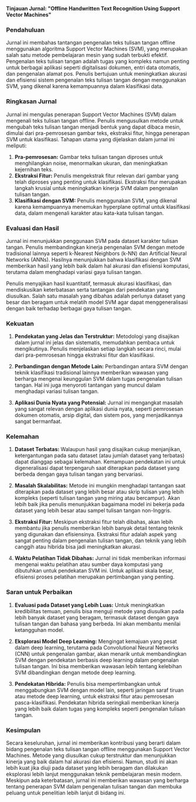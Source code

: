 **Tinjauan Jurnal: "Offline Handwritten Text Recognition Using Support Vector Machines"**

### **Pendahuluan**
Jurnal ini membahas tantangan pengenalan teks tulisan tangan offline menggunakan algoritma Support Vector Machines (SVM), yang merupakan salah satu metode pembelajaran mesin yang sudah terbukti efektif. Pengenalan teks tulisan tangan adalah tugas yang kompleks namun penting untuk berbagai aplikasi seperti digitalisasi dokumen, entri data otomatis, dan pengenalan alamat pos. Penulis bertujuan untuk meningkatkan akurasi dan efisiensi sistem pengenalan teks tulisan tangan dengan menggunakan SVM, yang dikenal karena kemampuannya dalam klasifikasi data.

### **Ringkasan Jurnal**
Jurnal ini mengulas penerapan Support Vector Machines (SVM) dalam mengenali teks tulisan tangan offline. Penulis mengusulkan metode untuk mengubah teks tulisan tangan menjadi bentuk yang dapat dibaca mesin, dimulai dari pra-pemrosesan gambar teks, ekstraksi fitur, hingga penerapan SVM untuk klasifikasi. Tahapan utama yang dijelaskan dalam jurnal ini meliputi:

1. **Pra-pemrosesan:** Gambar teks tulisan tangan diproses untuk menghilangkan noise, menormalkan ukuran, dan meningkatkan kejernihan teks.
2. **Ekstraksi Fitur:** Penulis mengekstrak fitur relevan dari gambar yang telah diproses yang penting untuk klasifikasi. Ekstraksi fitur merupakan langkah krusial untuk meningkatkan kinerja SVM dalam pengenalan tulisan tangan.
3. **Klasifikasi dengan SVM:** Penulis menggunakan SVM, yang dikenal karena kemampuannya menemukan hyperplane optimal untuk klasifikasi data, dalam mengenali karakter atau kata-kata tulisan tangan.

### **Evaluasi dan Hasil**
Jurnal ini menunjukkan penggunaan SVM pada dataset karakter tulisan tangan. Penulis membandingkan kinerja pengenalan SVM dengan metode tradisional lainnya seperti k-Nearest Neighbors (k-NN) dan Artificial Neural Networks (ANNs). Hasilnya menunjukkan bahwa klasifikasi dengan SVM memberikan hasil yang lebih baik dalam hal akurasi dan efisiensi komputasi, terutama dalam menghadapi variasi gaya tulisan tangan.

Penulis menyajikan hasil kuantitatif, termasuk akurasi klasifikasi, dan mendiskusikan keterbatasan serta tantangan dari pendekatan yang diusulkan. Salah satu masalah yang dibahas adalah perlunya dataset yang besar dan beragam untuk melatih model SVM agar dapat menggeneralisasi dengan baik terhadap berbagai gaya tulisan tangan.

### **Kekuatan**
1. **Pendekatan yang Jelas dan Terstruktur:** Metodologi yang disajikan dalam jurnal ini jelas dan sistematis, memudahkan pembaca untuk mengikutinya. Penulis menjelaskan setiap langkah secara rinci, mulai dari pra-pemrosesan hingga ekstraksi fitur dan klasifikasi.
   
2. **Perbandingan dengan Metode Lain:** Perbandingan antara SVM dengan teknik klasifikasi tradisional lainnya memberikan wawasan yang berharga mengenai keunggulan SVM dalam tugas pengenalan tulisan tangan. Hal ini juga menyoroti tantangan yang muncul dalam menghadapi variasi tulisan tangan.

3. **Aplikasi Dunia Nyata yang Potensial:** Jurnal ini mengangkat masalah yang sangat relevan dengan aplikasi dunia nyata, seperti pemrosesan dokumen otomatis, arsip digital, dan sistem pos, yang menjadikannya sangat bermanfaat.

### **Kelemahan**
1. **Dataset Terbatas:** Walaupun hasil yang disajikan cukup menjanjikan, ketergantungan pada satu dataset (atau jumlah dataset yang terbatas) dapat dianggap sebagai kelemahan. Kemampuan pendekatan ini untuk digeneralisasi dapat terpengaruh saat diterapkan pada dataset yang berbeda dengan gaya tulisan tangan yang bervariasi.
   
2. **Masalah Skalabilitas:** Metode ini mungkin menghadapi tantangan saat diterapkan pada dataset yang lebih besar atau skrip tulisan yang lebih kompleks (seperti tulisan tangan yang miring atau bercampur). Akan lebih baik jika penulis menunjukkan bagaimana model ini bekerja pada dataset yang lebih besar atau sampel tulisan tangan non-Inggris.

3. **Ekstraksi Fitur:** Meskipun ekstraksi fitur telah dibahas, akan lebih membantu jika penulis memberikan lebih banyak detail tentang teknik yang digunakan dan efisiensinya. Ekstraksi fitur adalah aspek yang sangat penting dalam pengenalan tulisan tangan, dan teknik yang lebih canggih atau hibrida bisa jadi meningkatkan akurasi.

4. **Waktu Pelatihan Tidak Dibahas:** Jurnal ini tidak memberikan informasi mengenai waktu pelatihan atau sumber daya komputasi yang dibutuhkan untuk pendekatan SVM ini. Untuk aplikasi skala besar, efisiensi proses pelatihan merupakan pertimbangan yang penting.

### **Saran untuk Perbaikan**
1. **Evaluasi pada Dataset yang Lebih Luas:** Untuk meningkatkan kredibilitas temuan, penulis bisa menguji metode yang diusulkan pada lebih banyak dataset yang beragam, termasuk dataset dengan gaya tulisan tangan dan bahasa yang berbeda. Ini akan membantu menilai ketangguhan model.
   
2. **Eksplorasi Model Deep Learning:** Mengingat kemajuan yang pesat dalam deep learning, terutama pada Convolutional Neural Networks (CNN) untuk pengenalan gambar, akan menarik untuk membandingkan SVM dengan pendekatan berbasis deep learning dalam pengenalan tulisan tangan. Ini bisa memberikan wawasan lebih tentang kelebihan SVM dibandingkan dengan metode deep learning.

3. **Pendekatan Hibrida:** Penulis bisa mempertimbangkan untuk menggabungkan SVM dengan model lain, seperti jaringan saraf tiruan atau metode deep learning, untuk ekstraksi fitur atau pemrosesan pasca-klasifikasi. Pendekatan hibrida seringkali memberikan kinerja yang lebih baik dalam tugas yang kompleks seperti pengenalan tulisan tangan.

### **Kesimpulan**
Secara keseluruhan, jurnal ini memberikan kontribusi yang berarti dalam bidang pengenalan teks tulisan tangan offline menggunakan Support Vector Machines. Metode yang diusulkan cukup terstruktur dan menunjukkan kinerja yang baik dalam hal akurasi dan efisiensi. Namun, studi ini akan lebih kuat jika diuji pada dataset yang lebih beragam dan dilakukan eksplorasi lebih lanjut menggunakan teknik pembelajaran mesin modern. Meskipun ada keterbatasan, jurnal ini memberikan wawasan yang berharga tentang penerapan SVM dalam pengenalan tulisan tangan dan membuka peluang untuk penelitian lebih lanjut di bidang ini.